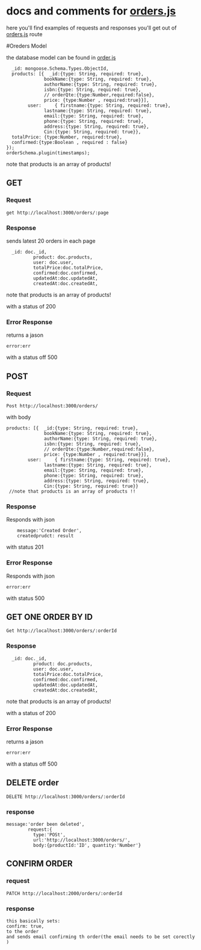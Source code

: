 # docs and comments for [orders.js](orders.js)

here you'll find examples of requests and responses you'll get out of [orders.js](orders.js) route

#Oreders Model 

the database model can be found in [order.js](https://github.com/omarfrt/store-api/blob/master/api/models/order.js)
```
  _id: mongoose.Schema.Types.ObjectId,
  products: [{  _id:{type: String, required: true},
              bookName:{type: String, required: true},
              authorName:{type: String, required: true},
              isbn:{type: String, required: true},
              // orderQte:{type:Number,required:false},
              price: {type:Number , required:true}}],
        user:     { firstname:{type: String, required: true},
              lastname:{type: String, required: true},
              email:{type: String, required: true},
              phone:{type: String, required: true},
              address:{type: String, required: true},
              Cin:{type: String, required: true}},
  totalPrice: {type:Number, required:true},
  confirmed:{type:Boolean , required : false}
});
orderSchema.plugin(timestamps);
```
note that products is an array of products!

## GET 
### Request 

```
get http://localhost:3000/orders/:page
```

### Response
sends latest 20 orders in each page 
```
  _id: doc._id,
          product: doc.products,
          user: doc.user,
          totalPrice:doc.totalPrice,
          confirmed:doc.confirmed,
          updatedAt:doc.updatedAt,
          createdAt:doc.createdAt,
```
note that products is an array of products!

with a status of 200
 
 ### Error Response
 
returns a jason 

```
error:err
```

  with a status off 500

## POST

### Request

```
Post http://localhost:3000/orders/
```

  with body 

```
products: [{  _id:{type: String, required: true},
              bookName:{type: String, required: true},
              authorName:{type: String, required: true},
              isbn:{type: String, required: true},
              // orderQte:{type:Number,required:false},
              price: {type:Number , required:true}}],
        user:     { firstname:{type: String, required: true},
              lastname:{type: String, required: true},
              email:{type: String, required: true},
              phone:{type: String, required: true},
              address:{type: String, required: true},
              Cin:{type: String, required: true}}
 //note that products is an array of products !!
 ```
 ### Response

  Responds with json
  
  ```
      message:'Created Order',
      createdprudct: result 
  ```
  with status 201
  
### Error Response

  Responds with json
  
  ```
  error:err
  ```
  with status 500

## GET ONE ORDER BY ID

  
```
Get http://localhost:3000/orders/:orderId
```

### Response

```
  _id: doc._id,
          product: doc.products,
          user: doc.user,
          totalPrice:doc.totalPrice,
          confirmed:doc.confirmed,
          updatedAt:doc.updatedAt,
          createdAt:doc.createdAt,
```
note that products is an array of products!

with a status of 200
 
 ### Error Response
 
returns a jason 

```
error:err
```

  with a status off 500
  
  
## DELETE order

 
```
DELETE http://localhost:3000/orders/:orderId
```
### response
```
message:'order been deleted',
        request:{
          type:'POSt',
          url:'http://localhost:3000/orders/',
          body:{productId:'ID', quantity:'Number'}
```
## CONFIRM ORDER

### request

```
PATCH http://localhost:2000/orders/:orderId
```
### response
```
this basically sets:
confirm: true,
to the order
and sends email confirming th order(the email needs to be set corectly ) 
```
